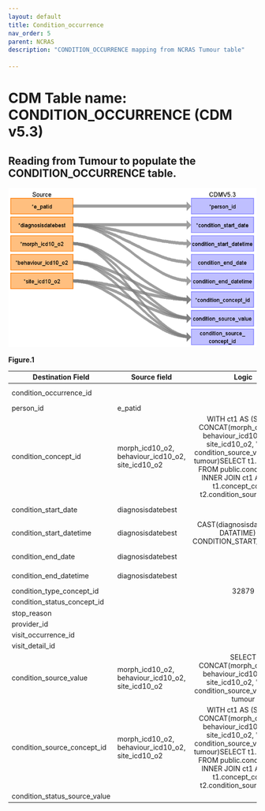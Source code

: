 ```yaml
---
layout: default
title: Condition_occurrence
nav_order: 5
parent: NCRAS
description: "CONDITION_OCCURRENCE mapping from NCRAS Tumour table"

---
```


# CDM Table name: CONDITION_OCCURRENCE (CDM v5.3)

## Reading from Tumour to populate the CONDITION_OCCURRENCE table. 

![](images/image5.png)

**Figure.1**

| Destination Field | Source field | Logic | Comment field |
| --- | --- | :---: | --- |
|condition_occurrence_id |  | |Autogenerate: if table is empty, start from MAX(public.condition_occurrence_id)+1 |
|person_id | e_patid | | |
|condition_concept_id | morph_icd10_o2, behaviour_icd10_o2, site_icd10_o2 | WITH ct1 AS (SELECT CONCAT(morph_coded, '/', behaviour_icd10_o2, '-', site_icd10_o2, '.9') AS condition_source_value FROM tumour)SELECT t1.concept_id FROM public.concept AS t1 INNER JOIN ct1 AS t2 ON t1.concept_code = t2.condition_source_value;| CONDITION_CONCEPT_ID will be mapped to standard ICDO3 Concept_id by using morph_icd10_o2,behavior_icd10_o2,site-icd10_o2|
|condition_start_date |diagnosisdatebest  | |CONDITION_START_DATE will be mapped from diagnosisdatebest. |
|condition_start_datetime |diagnosisdatebest  |CAST(diagnosisdatebest AS DATATIME) AS CONDITION_START_DATETIME |CONDITION_START_DATETIME will be mapped from diagnosisdatebest. |
|condition_end_date |diagnosisdatebest | | CONDITION_END_DATE will be mapped from diagnosisdatebest.|
|condition_end_datetime |diagnosisdatebest  | |CONDITION_END_DATETIME will be mapped from diagnosisdatebest. |
|condition_type_concept_id |  |32879 |32879  = "Registry" |
|condition_status_concept_id |  | | |
|stop_reason |  | | |
|provider_id |  | | |
|visit_occurrence_id |  | | |
|visit_detail_id |  | | |
|condition_source_value |morph_icd10_o2, behaviour_icd10_o2, site_icd10_o2 | SELECT CONCAT(morph_coded, '/', behaviour_icd10_o2, '-', site_icd10_o2, '.9') AS condition_source_value FROM tumour| CONDITION_SOURCE_VALUE will be mapped to standard ICDO3 Concept_id by using morph_icd10_o2,behavior_icd10_o2,site-icd10_o2|
|condition_source_concept_id |morph_icd10_o2, behaviour_icd10_o2, site_icd10_o2 | WITH ct1 AS (SELECT CONCAT(morph_coded, '/', behaviour_icd10_o2, '-', site_icd10_o2, '.9') AS condition_source_value FROM tumour)SELECT t1.concept_id FROM public.concept AS t1 INNER JOIN ct1 AS t2 ON t1.concept_code = t2.condition_source_value;| CONDITION_SOURCE_VALUE will be mapped to standard ICDO3 Concept_id by using morph_icd10_o2,behavior_icd10_o2,site-icd10_o2|
|condition_status_source_value |  | | |